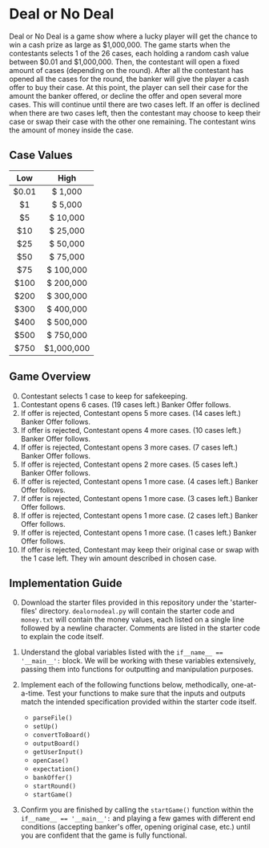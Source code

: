 # Deal or No Deal

Deal or No Deal is a game show where a lucky player will get the chance to win a cash prize as large as $1,000,000. The game starts when the contestants selects 1 of the 26 cases, each holding a random cash value between $0.01 and $1,000,000. Then, the contestant will open a fixed amount of cases (depending on the round). After all the contestant has opened all the cases for the round, the banker will give the player a cash offer to buy their case. At this point, the player can sell their case for the amount the banker offered, or decline the offer and open several more cases. This will continue until there are two cases left. If an offer is declined when there are two cases left, then the contestant may choose to keep their case or swap their case with the other one remaining. The contestant wins the amount of money inside the case.

## Case Values

| Low | High |
| :---: | :---: |
| $0.01 | $ 1,000 |
| $1 | $ 5,000 |
| $5 | $ 10,000 |
| $10 | $ 25,000 |
| $25 | $ 50,000 |
| $50 | $ 75,000 |
| $75 | $ 100,000 |
| $100 | $ 200,000 |
| $200 | $ 300,000 |
| $300 | $ 400,000 |
| $400 | $ 500,000 |
| $500 | $ 750,000 |
| $750 | $1,000,000 |

## Game Overview
0. Contestant selects 1 case to keep for safekeeping.
1. Contestant opens 6 cases. (19 cases left.) Banker Offer follows. 
2. If offer is rejected, Contestant opens 5 more cases. (14 cases left.) Banker Offer follows. 
3. If offer is rejected, Contestant opens 4 more cases. (10 cases left.) Banker Offer follows. 
4. If offer is rejected, Contestant opens 3 more cases. (7 cases left.) Banker Offer follows. 
5. If offer is rejected, Contestant opens 2 more cases. (5 cases left.) Banker Offer follows. 
6. If offer is rejected, Contestant opens 1 more case. (4 cases left.) Banker Offer follows. 
7. If offer is rejected, Contestant opens 1 more case. (3 cases left.) Banker Offer follows. 
8. If offer is rejected, Contestant opens 1 more case. (2 cases left.) Banker Offer follows. 
9. If offer is rejected, Contestant opens 1 more case. (1 cases left.) Banker Offer follows. 
10. If offer is rejected, Contestant may keep their original case or swap with the 1 case left. They win amount described in chosen case.

## Implementation Guide
0. Download the starter files provided in this repository under the 'starter-files' directory. `dealornodeal.py` will contain the starter code and `money.txt` will contain the money values, each listed on a single line followed by a newline character.
Comments are listed in the starter code to explain the code itself.

1. Understand the global variables listed with the `if__name__ == '__main__':` block. We will be working with these variables extensively, passing them into functions for outputting and manipulation purposes.

2. Implement each of the following functions below, methodically, one-at-a-time. Test your functions to make sure that the inputs and outputs match the intended specification provided within the starter code itself.
    * `parseFile()`
    * `setUp()`
    * `convertToBoard()`
    * `outputBoard()`
    * `getUserInput()`
    * `openCase()`
    * `expectation()`
    * `bankOffer()`
    * `startRound()`
    * `startGame()`

3. Confirm you are finished by calling the `startGame()` function within the `if__name__ == '__main__':` and playing a few games with different end conditions (accepting banker's offer, opening original case, etc.) until you are confident that the game is fully functional.
